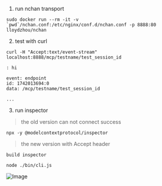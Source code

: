 
1. run nchan transport

```
sudo docker run --rm -it -v `pwd`/nchan.conf:/etc/nginx/conf.d/nchan.conf -p 8888:80 lloydzhou/nchan
```

2. test with curl

```
curl -H "Accept:text/event-stream" localhost:8888/mcp/testname/test_session_id

: hi

event: endpoint
id: 1742013694:0
data: /mcp/testname/test_session_id

...
```

3. run inspector
> the old version can not connect success
```
npx -y @modelcontextprotocol/inspector
```

> the new version with Accept header
```
build inspector

node ./bin/cli.js

```

![Image](https://github.com/user-attachments/assets/9161ca1b-94e7-4150-8b9d-953c893b40d4)

